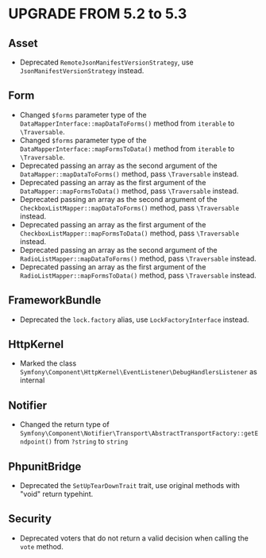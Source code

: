 UPGRADE FROM 5.2 to 5.3
=======================

Asset
-----

 * Deprecated `RemoteJsonManifestVersionStrategy`, use `JsonManifestVersionStrategy` instead.

Form
----

 * Changed `$forms` parameter type of the `DataMapperInterface::mapDataToForms()` method from `iterable` to `\Traversable`.
 * Changed `$forms` parameter type of the `DataMapperInterface::mapFormsToData()` method from `iterable` to `\Traversable`.
 * Deprecated passing an array as the second argument of the `DataMapper::mapDataToForms()` method, pass `\Traversable` instead.
 * Deprecated passing an array as the first argument of the `DataMapper::mapFormsToData()` method, pass `\Traversable` instead.
 * Deprecated passing an array as the second argument of the `CheckboxListMapper::mapDataToForms()` method, pass `\Traversable` instead.
 * Deprecated passing an array as the first argument of the `CheckboxListMapper::mapFormsToData()` method, pass `\Traversable` instead.
 * Deprecated passing an array as the second argument of the `RadioListMapper::mapDataToForms()` method, pass `\Traversable` instead.
 * Deprecated passing an array as the first argument of the `RadioListMapper::mapFormsToData()` method, pass `\Traversable` instead.

FrameworkBundle
---------------

 * Deprecated the `lock.factory` alias, use `LockFactoryInterface` instead.

HttpKernel
----------

 * Marked the class `Symfony\Component\HttpKernel\EventListener\DebugHandlersListener` as internal

Notifier
-------

* Changed the return type of `Symfony\Component\Notifier\Transport\AbstractTransportFactory::getEndpoint()` from `?string` to `string`

PhpunitBridge
-------------

 * Deprecated the `SetUpTearDownTrait` trait, use original methods with "void" return typehint.

Security
--------

 * Deprecated voters that do not return a valid decision when calling the `vote` method.
